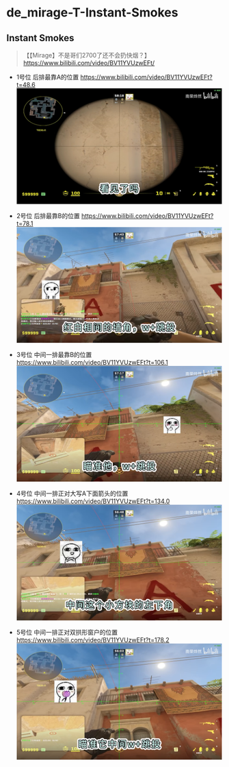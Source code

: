 # de_mirage-T-Instant-Smokes

## Instant Smokes

>【【Mirage】不是哥们2700了还不会扔快烟？】 https://www.bilibili.com/video/BV11YVUzwEFt/

- 1号位 后排最靠A的位置
https://www.bilibili.com/video/BV11YVUzwEFt?t=48.6
![alt text](<../../assets/de_mirage-T-Instant-Smokes/image.png>)


- 2号位 后排最靠B的位置
https://www.bilibili.com/video/BV11YVUzwEFt?t=78.1
![alt text](<../../assets/de_mirage-T-Instant-Smokes/image-1.png>)

- 3号位 中间一排最靠B的位置 
https://www.bilibili.com/video/BV11YVUzwEFt?t=106.1
![alt text](<../../assets/de_mirage-T-Instant-Smokes/image-2.png>)

- 4号位 中间一排正对大写A下面箭头的位置
https://www.bilibili.com/video/BV11YVUzwEFt?t=134.0
![alt text](<../../assets/de_mirage-T-Instant-Smokes/image-3.png>)


- 5号位 中间一排正对双拱形窗户的位置
https://www.bilibili.com/video/BV11YVUzwEFt?t=178.2
![alt text](<../../assets/de_mirage-T-Instant-Smokes/image-4.png>)